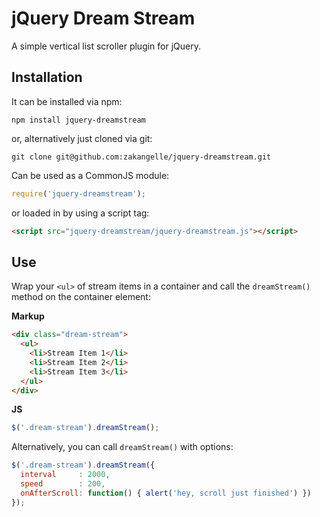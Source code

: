 # jQuery Dream Stream

A simple vertical list scroller plugin for jQuery.

## Installation

It can be installed via npm:

```
npm install jquery-dreamstream
```

or, alternatively just cloned via git:

```
git clone git@github.com:zakangelle/jquery-dreamstream.git
```

Can be used as a CommonJS module:

```js
require('jquery-dreamstream');
```

or loaded in by using a script tag:

```html
<script src="jquery-dreamstream/jquery-dreamstream.js"></script>
```

## Use

Wrap your `<ul>` of stream items in a container and call the `dreamStream()` method on the container element:

**Markup**
```html
<div class="dream-stream">
  <ul>
    <li>Stream Item 1</li>
    <li>Stream Item 2</li>
    <li>Stream Item 3</li>
  </ul>
</div>
```

**JS**
```js
$('.dream-stream').dreamStream();
```

Alternatively, you can call `dreamStream()` with options:

```js
$('.dream-stream').dreamStream({
  interval     : 2000,
  speed        : 200,
  onAfterScroll: function() { alert('hey, scroll just finished') })
});
```
